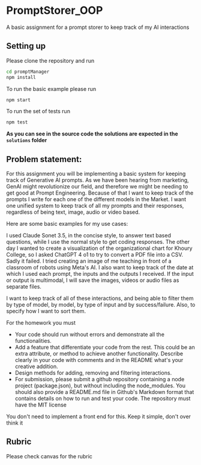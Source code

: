 # PromptStorer_OOP
A basic assignment for a prompt storer to keep track of my AI interactions

## Setting up

Please clone the repository and run

```bash
cd promptManager
npm install
```

To run the basic example please run

```bash
npm start
```

To run the set of tests run

```bash
npm test
```

**As you can see in the source code the solutions are expected in the `solutions` folder**


## Problem statement:

For this assignment you will be implementing a basic system for keeping track of Generative AI prompts. As we have been hearing from marketing, GenAI might revolutionize our field, and therefore we might be needing to get good at Prompt Engineering. Because of that I want to keep track of the prompts I write for each one of the different models in the Market. I want one unified system to keep track of all my prompts and their responses, regardless of being text, image, audio or video based.

Here are some basic examples for my use cases:

I used Claude Sonet 3.5, in the concise style, to answer text based questions, while I use the normal style to get coding responses.
The other day I wanted to create a visualization of the organizational chart for Khoury College, so I asked ChatGPT 4 o1 to try to convert a PDF file into a CSV. Sadly it failed.
I tried creating an image of me teaching in front of a classroom of robots using Meta's AI.
I also want to keep track of the date at which I used each prompt, the inputs and the outputs I received. If the input or output is multimodal, I will save the images, videos or audio files as separate files.

I want to keep track of all of these interactions, and being able to filter them by type of model, by model, by type of input and by success/failure. Also, to specify how I want to sort them.

For the homework you must
* Your code should run without errors and demonstrate all the functionalities.
* Add a feature that differentiate your code from the rest. This could be an extra attribute, or method to achieve another functionality. Describe clearly in your code with comments and in the README what's your creative addition.
* Design methods for adding, removing and filtering interactions.
* For submission, please submit a github repository containing a node project (package.json), but without including the node_modules. You should also provide a README.md file in Github's Markdown format that contains details on how to run and test your code. The repository must have the MIT license

You don't need to implement a front end for this. Keep it simple, don't over think it

## Rubric

Please check canvas for the rubric

